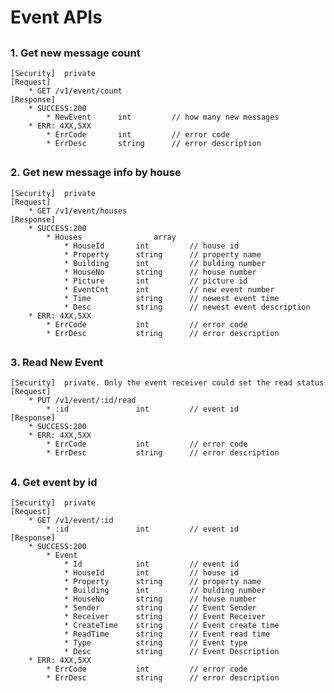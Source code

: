 # Event APIs

##
### 1. Get new message count
	[Security]	private
	[Request]
  		* GET /v1/event/count
	[Response]
		* SUCCESS:200 
			* NewEvent		int 		// how many new messages
		* ERR: 4XX,5XX
	  		* ErrCode		int			// error code
	  		* ErrDesc		string		// error description

##
### 2. Get new message info by house
	[Security]	private
	[Request]
  		* GET /v1/event/houses
	[Response]
		* SUCCESS:200 
			* Houses				array
				* HouseId		int 		// house id
				* Property		string		// property name
				* Building		int			// bulding number
				* HouseNo		string		// house number
				* Picture		int			// picture id
				* EventCnt		int			// new event number
				* Time			string		// newest event time
				* Desc			string		// newest event description
		* ERR: 4XX,5XX
	  		* ErrCode			int			// error code
	  		* ErrDesc			string		// error description

##
### 3. Read New Event
	[Security]	private. Only the event receiver could set the read status
	[Request]
  		* PUT /v1/event/:id/read
	  		* :id				int 		// event id
	[Response]
		* SUCCESS:200
		* ERR: 4XX,5XX
	  		* ErrCode			int			// error code
	  		* ErrDesc			string		// error description

##
### 4. Get event by id
	[Security]	private
	[Request]
  		* GET /v1/event/:id
	  		* :id				int 		// event id
	[Response]
		* SUCCESS:200
			* Event
				* Id 			int 		// event id 
				* HouseId		int 		// house id
				* Property		string		// property name
				* Building		int			// bulding number
				* HouseNo		string		// house number
				* Sender		string 		// Event Sender
				* Receiver		string		// Event Receiver
				* CreateTime	string		// Event create time
				* ReadTime		string		// Event read time
				* Type			string		// Event type
				* Desc			string		// Event Description
		* ERR: 4XX,5XX
	  		* ErrCode			int			// error code
	  		* ErrDesc			string		// error description
